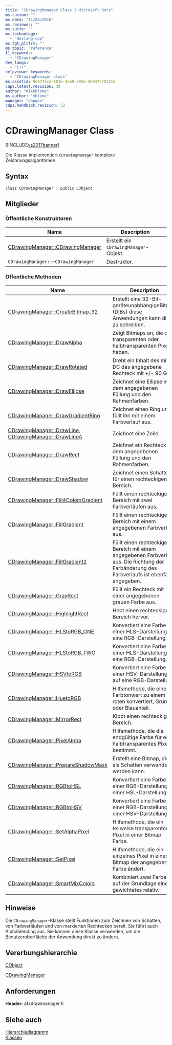 ```yaml
---
title: "CDrawingManager Class | Microsoft Docs"
ms.custom: ""
ms.date: "11/04/2016"
ms.reviewer: ""
ms.suite: ""
ms.technology: 
  - "devlang-cpp"
ms.tgt_pltfrm: ""
ms.topic: "reference"
f1_keywords: 
  - "CDrawingManager"
dev_langs: 
  - "C++"
helpviewer_keywords: 
  - "CDrawingManager class"
ms.assetid: 9e4775ca-101b-4aa9-a85a-4d047c701215
caps.latest.revision: 30
author: "mikeblome"
ms.author: "mblome"
manager: "ghogen"
caps.handback.revision: 32
---
```

# CDrawingManager Class
[!INCLUDE[vs2017banner](../../assembler/inline/includes/vs2017banner.md)]

Die Klasse implementiert `CDrawingManager` komplexe Zeichnungsalgorithmen.  
  
## Syntax  
  
```  
class CDrawingManager : public CObject  
```  
  
## Mitglieder  
  
### Öffentliche Konstruktoren  
  
|Name|Description|  
|----------|-----------------|  
|[CDrawingManager::CDrawingManager](../Topic/CDrawingManager::CDrawingManager.md)|Erstellt ein `CDrawingManager`\-Objekt.|  
|`CDrawingManager::~CDrawingManager`|Destruktor.|  
  
### Öffentliche Methoden  
  
|Name|Description|  
|----------|-----------------|  
|[CDrawingManager::CreateBitmap\_32](../Topic/CDrawingManager::CreateBitmap_32.md)|Erstellt eine 32\-Bit\-geräteunabhängigeBitmap \(DIBs\) diese Anwendungen kann direkt zu schreiben.|  
|[CDrawingManager::DrawAlpha](../Topic/CDrawingManager::DrawAlpha.md)|Zeigt Bitmaps an, die die transparenten oder halbtransparenten Pixel haben.|  
|[CDrawingManager::DrawRotated](../Topic/CDrawingManager::DrawRotated.md)|Dreht ein Inhalt des mit DC das angegebene Rechteck mit \+\/\- 90 Grad|  
|[CDrawingManager::DrawEllipse](../Topic/CDrawingManager::DrawEllipse.md)|Zeichnet eine Ellipse mit dem angegebenen Füllung und den Rahmenfarben.|  
|[CDrawingManager::DrawGradientRing](../Topic/CDrawingManager::DrawGradientRing.md)|Zeichnet einen Ring und füllt ihn mit einem Farbverlauf aus.|  
|[CDrawingManager::DrawLine, CDrawingManager::DrawLineA](../Topic/CDrawingManager::DrawLine,%20CDrawingManager::DrawLineA.md)|Zeichnet eine Zeile.|  
|[CDrawingManager::DrawRect](../Topic/CDrawingManager::DrawRect.md)|Zeichnet ein Rechteck mit dem angegebenen Füllung und den Rahmenfarben.|  
|[CDrawingManager::DrawShadow](../Topic/CDrawingManager::DrawShadow.md)|Zeichnet einen Schatten für einen rechteckigen Bereich.|  
|[CDrawingManager::Fill4ColorsGradient](../Topic/CDrawingManager::Fill4ColorsGradient.md)|Füllt einen rechteckigen Bereich mit zwei Farbverläufen aus.|  
|[CDrawingManager::FillGradient](../Topic/CDrawingManager::FillGradient.md)|Füllt einen rechteckigen Bereich mit einem angegebenen Farbverlauf aus.|  
|[CDrawingManager::FillGradient2](../Topic/CDrawingManager::FillGradient2.md)|Füllt einen rechteckigen Bereich mit einem angegebenen Farbverlauf aus.  Die Richtung der Farbänderung des Farbverlaufs ist ebenfalls angegeben.|  
|[CDrawingManager::GrayRect](../Topic/CDrawingManager::GrayRect.md)|Füllt ein Rechteck mit einer angegebenen grauen Farbe aus.|  
|[CDrawingManager::HighlightRect](../Topic/CDrawingManager::HighlightRect.md)|Hebt einen rechteckigen Bereich hervor.|  
|[CDrawingManager::HLStoRGB\_ONE](../Topic/CDrawingManager::HLStoRGB_ONE.md)|Konvertiert eine Farbe aus einer HLS\-Darstellung auf eine RGB\-Darstellung.|  
|[CDrawingManager::HLStoRGB\_TWO](../Topic/CDrawingManager::HLStoRGB_TWO.md)|Konvertiert eine Farbe aus einer HLS\-Darstellung auf eine RGB\-Darstellung.|  
|[CDrawingManager::HSVtoRGB](../Topic/CDrawingManager::HSVtoRGB.md)|Konvertiert eine Farbe aus einer HSV\-Darstellung auf eine RGB\-Darstellung.|  
|[CDrawingManager::HuetoRGB](../Topic/CDrawingManager::HuetoRGB.md)|Hilfsmethode, die einen Farbtonwert zu einem roten konvertiert, Grün oder Blauanteil.|  
|[CDrawingManager::MirrorRect](../Topic/CDrawingManager::MirrorRect.md)|Kippt einen rechteckigen Bereich.|  
|[CDrawingManager::PixelAlpha](../Topic/CDrawingManager::PixelAlpha.md)|Hilfsmethode, die die endgültige Farbe für ein halbtransparentes Pixel bestimmt.|  
|[CDrawingManager::PrepareShadowMask](../Topic/CDrawingManager::PrepareShadowMask.md)|Erstellt eine Bitmap, die als Schatten verwendet werden kann.|  
|[CDrawingManager::RGBtoHSL](../Topic/CDrawingManager::RGBtoHSL.md)|Konvertiert eine Farbe aus einer RGB\-Darstellung zu einer HSL\-Darstellung.|  
|[CDrawingManager::RGBtoHSV](../Topic/CDrawingManager::RGBtoHSV.md)|Konvertiert eine Farbe aus einer RGB\-Darstellung zu einer HSV\-Darstellung.|  
|[CDrawingManager::SetAlphaPixel](../Topic/CDrawingManager::SetAlphaPixel.md)|Hilfsmethode, die ein teilweise transparenten Pixel in einer Bitmap Farbe.|  
|[CDrawingManager::SetPixel](../Topic/CDrawingManager::SetPixel.md)|Hilfsmethode, die ein einzelnes Pixel in einer Bitmap der angegebenen Farbe ändert.|  
|[CDrawingManager::SmartMixColors](../Topic/CDrawingManager::SmartMixColors.md)|Kombiniert zwei Farben auf der Grundlage eines gewichtetes relativ.|  
  
## Hinweise  
 Die `CDrawingManager`\-Klasse stellt Funktionen zum Zeichnen von Schatten, von Farbverläufen und von markierten Rechtecken bereit.  Sie führt auch Alphablending aus.  Sie können diese Klasse verwenden, um die Benutzeroberfläche der Anwendung direkt zu ändern.  
  
## Vererbungshierarchie  
 [CObject](../../mfc/reference/cobject-class.md)  
  
 [CDrawingManager](../../mfc/reference/cdrawingmanager-class.md)  
  
## Anforderungen  
 **Header:** afxdrawmanager.h  
  
## Siehe auch  
 [Hierarchiediagramm](../../mfc/hierarchy-chart.md)   
 [Klassen](../../mfc/reference/mfc-classes.md)